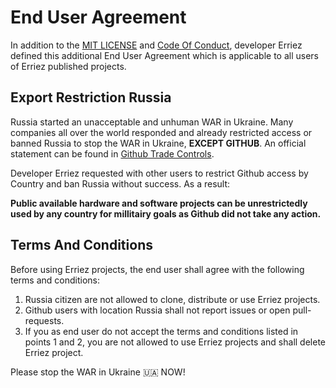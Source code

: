 # End User Agreement

In addition to the [MIT LICENSE](https://github.com/Erriez/ErriezOregonTHN128/blob/master/LICENSE) and
[Code Of Conduct](https://github.com/Erriez/ErriezOregonTHN128/blob/master/CODE_OF_CONDUCT.md), 
developer Erriez defined this additional End User Agreement which is applicable to all users of 
Erriez published projects.

## Export Restriction Russia

Russia started an unacceptable and unhuman WAR in Ukraine. Many companies all over the world responded and already restricted
access or banned Russia to stop the WAR in Ukraine, **EXCEPT GITHUB**. An official statement can be found in
[Github Trade Controls](https://docs.github.com/en/site-policy/other-site-policies/github-and-trade-controls).

Developer Erriez requested with other users to restrict Github access by Country and ban Russia without success. As a result: 

**Public available hardware and software projects can be unrestrictedly used by any country for millitairy goals as Github did not take any action.**

## Terms And Conditions

Before using Erriez projects, the end user shall agree with the following terms and conditions:

1. Russia citizen are not allowed to clone, distribute or use Erriez projects.
2. Github users with location Russia shall not report issues or open pull-requests.
3. If you as end user do not accept the terms and conditions listed in points 1 and 2, you are not allowed to use Erriez projects and shall delete Erriez project.

Please stop the WAR in Ukraine :ukraine: NOW!
